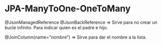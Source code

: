 # JPA-ManyToOne-OneToMany

@JsonManagedReference
@JsonBackReference
=> Sirve para no crear un bucle infinito. Para indicar quien es el padre e hijo.

@JoinColumn(name="nombre")
=> Sirve para dar el nombre a la lista.
